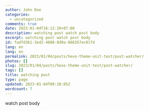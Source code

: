 ```yaml
---
author: John Doe
categories:
  - uncategorized
comments: true
date: 2023-01-04T16:12:20+07:00
description: watching post watch post body
excerpt: watching post watch post body
id: fad7d3b1-3ed2-4888-8d9a-868357ec017d
lang: en
lang: en
permalink: 2023/01/04/posts/hexo-theme-unit-test/post-watcher/
photos: []
slug: 2023/01/04/posts/hexo-theme-unit-test/post-watcher/
tags: []
title: watching post
type: page
updated: 2023-01-04T09:18:05Z
wordcount: 7
---
```


watch post body